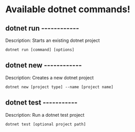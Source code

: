 # Available dotnet commands!


## dotnet run ------------


Description: Starts an existing dotnet project


`dotnet run [command] [options]`


## dotnet new ------------


Description: Creates a new dotnet project


`dotnet new [project type] --name [project name]`


## dotnet test -----------


Description: Run a dotnet test project


`dotnet test [optional project path]`
